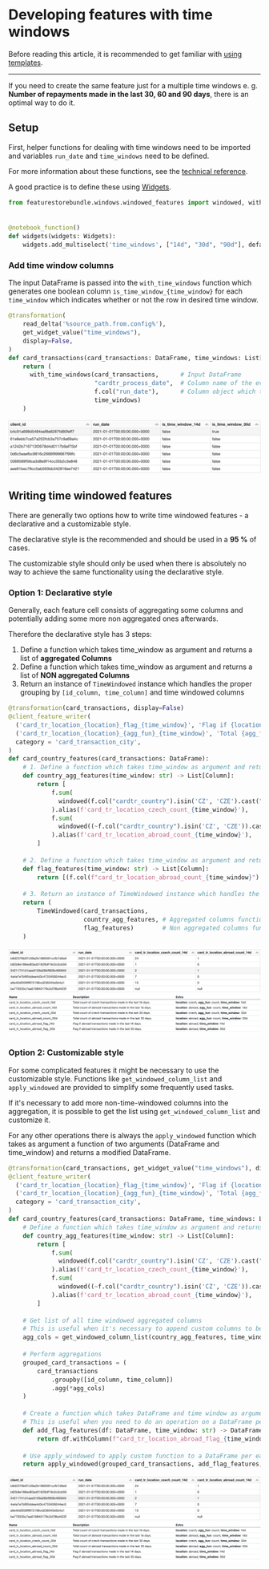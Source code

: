 # Developing features with time windows

Before reading this article, it is recommended to get familiar with [using templates](templates.md).

---

If you need to create the same feature just for a multiple time windows e. g. __Number of repayments made in the last 30, 60 and 90 days__, there is an optimal way to do it.

## Setup

First, helper functions for dealing with time windows need to be imported and variables `run_date` and `time_windows` need to be defined.

For more information about these functions, see the [technical reference](time-windows-technical-reference.md).

A good practice is to define these using [Widgets](../using-widgets.md).

```python
from featurestorebundle.windows.windowed_features import windowed, with_time_windows, apply_windowed, get_windowed_column_list, TimeWindowed


@notebook_function()
def widgets(widgets: Widgets):
    widgets.add_multiselect('time_windows', ["14d", "30d", "90d"], default_values=["14d"])
```

### Add time window columns

The input DataFrame is passed into the `with_time_windows` function which generates one boolean column `is_time_window_{time_window}` for each `time_window` which indicates whether or not the row in desired time window.

```python
@transformation(
    read_delta('%source_path.from.config%'),
    get_widget_value("time_windows"),
    display=False,
)
def card_transactions(card_transactions: DataFrame, time_windows: List[str]):
    return (
      with_time_windows(card_transactions,      # Input DataFrame
                        "cardtr_process_date",  # Column name of the event date is subsctracted from "run_date"
                        f.col("run_date"),      # Column object which the "cardtr_process_date" is being substracted from
                        time_windows)
    )
```

![with_time_windows result](images/feature_store_with_time_windows.png)

## Writing time windowed features

There are generally two options how to write time windowed features - a declarative and a customizable style.

The declarative style is the recommended and should be used in a __95 %__ of cases.

The customizable style should only be used when there is absolutely no way to achieve the same functionality using the declarative style.

### Option 1: Declarative style

Generally, each feature cell consists of aggregating some columns and potentially adding some more non aggregated ones afterwards.

Therefore the declarative style has 3 steps:
1. Define a function which takes time_window as argument and returns a list of __aggregated Columns__
1. Define a function which takes time_window as argument and returns a list of __NON aggregated Columns__
1. Return an instance of `TimeWindowed` instance which handles the proper grouping by `[id_column, time_column]` and time windowed columns

```python
@transformation(card_transactions, display=False)
@client_feature_writer(
  ('card_tr_location_{location}_flag_{time_window}', 'Flag if {location} transactions made in the last {time_window}.'),
  ('card_tr_location_{location}_{agg_fun}_{time_window}', 'Total {agg_fun} of {location} transactions made in the last {time_window}.',),
  category = 'card_transaction_city',
)
def card_country_features(card_transactions: DataFrame):
    # 1. Define a function which takes time_window as argument and returns a list of aggregated Columns
    def country_agg_features(time_window: str) -> List[Column]:
        return [
            f.sum(
              windowed(f.col("cardtr_country").isin('CZ', 'CZE').cast("integer"), time_window, None)
            ).alias(f'card_tr_location_czech_count_{time_window}'),
            f.sum(
              windowed((~f.col("cardtr_country").isin('CZ', 'CZE')).cast("integer"), time_window, None)
            ).alias(f'card_tr_location_abroad_count_{time_window}'),
        ]
    
    # 2. Define a function which takes time_window as argument and returns a list of NON aggregated Columns
    def flag_features(time_window: str) -> List[Column]:
        return [(f.col(f"card_tr_location_abroad_count_{time_window}") > 0).cast("integer").alias(f"card_tr_location_abroad_flag_{time_window}"),]
    
    # 3. Return an instance of TimeWindowed instance which handles the proper grouping by [id_column, time_column] and time windowed columns
    return (
        TimeWindowed(card_transactions,
                     country_agg_features, # Aggregated columns function
                     flag_features)        # Non aggregated columns function
    )
```

![feature_store_time_windowed_features](images/feature_store_time_windowed_features.png)
![feature_store_time_windowed_features_metadata](images/feature_store_time_windowed_features_metadata.png)

### Option 2: Customizable style

For some complicated features it might be necessary to use the customizable style.
Functions like `get_windowed_column_list` and `apply_windowed` are provided to simplify some frequently used tasks.

If it's necessary to add more non-time-windowed columns into the aggregation, it is possible to get the list using `get_windowed_column_list` and customize it.

For any other operations there is always the `apply_windowed` function which takes as argument a function of two arguments (DataFrame and time_window)
and returns a modified DataFrame.

```python
@transformation(card_transactions, get_widget_value("time_windows"), display=False)
@client_feature_writer(
  ('card_tr_location_{location}_flag_{time_window}', 'Flag if {location} transactions made in the last {time_window}.'),
  ('card_tr_location_{location}_{agg_fun}_{time_window}', 'Total {agg_fun} of {location} transactions made in the last {time_window}.',),
  category = 'card_transaction_city',
)
def card_country_features(card_transactions: DataFrame, time_windows: List[str]):
    # Define a function which takes time_window as argument and returns a list of aggregated Columns
    def country_agg_features(time_window: str) -> List[Column]:
        return [
            f.sum(
              windowed(f.col("cardtr_country").isin('CZ', 'CZE').cast("integer"), time_window, None)
            ).alias(f'card_tr_location_czech_count_{time_window}'),
            f.sum(
              windowed((~f.col("cardtr_country").isin('CZ', 'CZE')).cast("integer"), time_window, None)
            ).alias(f'card_tr_location_abroad_count_{time_window}'),
        ]
  
    # Get list of all time windowed aggregated columns
    # This is useful when it's necessary to append custom columns to be aggregated as well
    agg_cols = get_windowed_column_list(country_agg_features, time_windows)
  
    # Perform aggregations
    grouped_card_transactions = (
        card_transactions
            .groupby([id_column, time_column])
            .agg(*agg_cols)
    )
  
    # Create a function which takes DataFrame and time window as arguments and returns a DataFrame
    # This is useful when you need to do an operation on a DataFrame per each time window
    def add_flag_features(df: DataFrame, time_window: str) -> DataFrame:
        return df.withColumn(f"card_tr_location_abroad_flag_{time_window}", (f.col(f"card_tr_location_abroad_count_{time_window}") > 0).cast("integer"))
  
    # Use apply_windowed to apply custom function to a DataFrame per each time window
    return apply_windowed(grouped_card_transactions, add_flag_features, time_windows)
```

![feature_store_time_windowed_features](images/feature_store_time_windowed_features.png)
![feature_store_time_windowed_features_metadata](images/feature_store_time_windowed_features_metadata.png)
